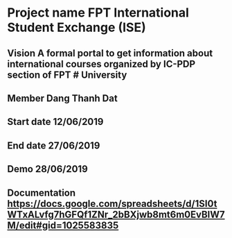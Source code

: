 # Project name	       FPT International Student Exchange (ISE)
## Vision	               A formal portal to get information about international courses organized by IC-PDP section of FPT # University
## Member	               Dang Thanh Dat
## Start date	       12/06/2019
## End date	               27/06/2019
## Demo	               28/06/2019
## Documentation               https://docs.google.com/spreadsheets/d/1SI0tWTxALvfg7hGFQf1ZNr_2bBXjwb8mt6m0EvBIW7M/edit#gid=1025583835
